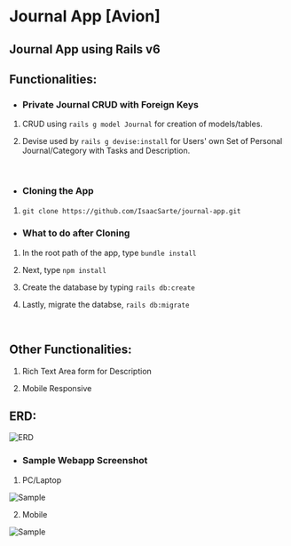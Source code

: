 # Journal App [Avion]

## Journal App using Rails v6

## Functionalities:

* ### **Private Journal CRUD with Foreign Keys**

1. CRUD using `rails g model Journal` for creation of models/tables. <br/>

2. Devise used by `rails g devise:install` for Users' own Set of Personal Journal/Category with Tasks and Description.
<br/>

* ### **Cloning the App**

1. `git clone https://github.com/IsaacSarte/journal-app.git`


* ### **What to do after Cloning**

1. In the root path of the app, type `bundle install`

2. Next, type `npm install`

3. Create the database by typing `rails db:create`

4. Lastly, migrate the databse, `rails db:migrate`

<br/>

## Other Functionalities:

1. Rich Text Area form for Description

2. Mobile Responsive 

## ERD:

![ERD](https://scontent-xsp1-3.xx.fbcdn.net/v/t1.15752-9/260886917_540443567397215_2435191783320079728_n.png?_nc_cat=109&ccb=1-5&_nc_sid=ae9488&_nc_eui2=AeFpPMH3Yy5BYI2yLT1QBb7lXcMMzzIKMG1dwwzPMgowbZ7dv7SbjKC34hALBF273pN7it9J8yKvq91jiXNY4DBA&_nc_ohc=EL1Vd8uBEjAAX-rWitr&_nc_ht=scontent-xsp1-3.xx&oh=03_AVKiuCciGxs91PpK5tuvfQR8-6SsUXFyyJG7Jutfjy8iPA&oe=62339D6A)

* ### **Sample Webapp Screenshot**

1. PC/Laptop

![Sample](https://scontent.xx.fbcdn.net/v/t1.15752-9/p403x403/264000907_350551513553449_2770325762944251269_n.png?_nc_cat=107&ccb=1-5&_nc_sid=aee45a&_nc_eui2=AeEe8EA7UDpgDrmSAg6KDF8AJRH_7Z3XB6AlEf_tndcHoCWN8e_kP4i6JilsamoC_n30sj7TLFEX904PcJyeg_9D&_nc_ohc=_0RBxhX2o2YAX8mowQo&_nc_ad=z-m&_nc_cid=0&_nc_ht=scontent.xx&oh=03_AVJ9_trbbsSkbkRFRVJPVF-_vNcnYzkbJwpWtn9CkeO4aQ&oe=62309527)

2. Mobile

![Sample](https://scontent.xx.fbcdn.net/v/t1.15752-9/p320x320/273719104_1127938314659253_7309965073964268013_n.jpg?_nc_cat=109&ccb=1-5&_nc_sid=aee45a&_nc_eui2=AeHkW-tSxGg3iVz6R8FYYlJHmct77gVdHPCZy3vuBV0c8NrKZyWjzFVFxYAwXFfHgevjLVzwF3X6T-VPIcx8VJbC&_nc_ohc=DSMRsxWP9qEAX_jFdH9&_nc_ad=z-m&_nc_cid=0&_nc_ht=scontent.xx&oh=03_AVJ1BYurmXaYlOT3SVJmPoiUFWosRB5LN9H91Oovv-iYQQ&oe=6232B2ED)
